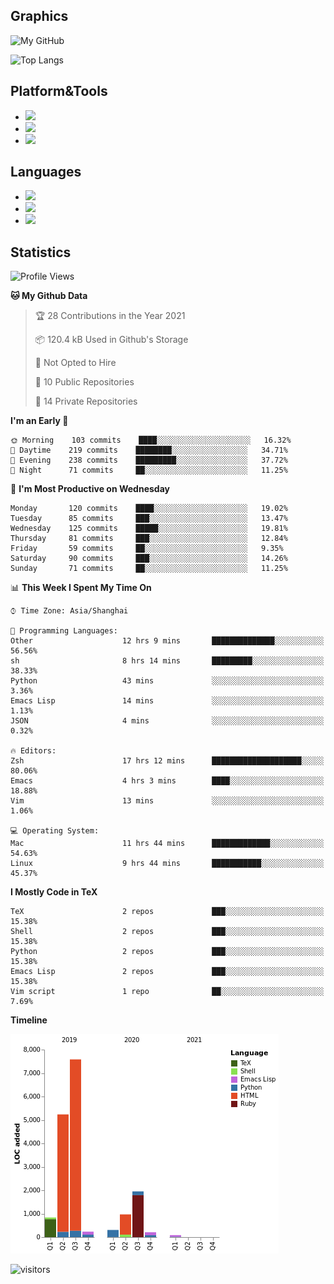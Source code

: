 ## Graphics

![My GitHub](https://github-readme-stats.vercel.app/api?username=SteamedFish&count_private=true&show_icons=true&theme=buefy&include_all_commits=false)

![Top Langs](https://github-readme-stats.vercel.app/api/top-langs/?username=SteamedFish&theme=buefy&hide=ruby&count_private=true&show_icons=true&layout=compact)

## Platform&Tools

* [![](https://img.shields.io/badge/ArchLinux--purple?style=flat-square&logo=ArchLinux)](https://www.archlinux.org/)
* [![](https://img.shields.io/badge/Gentoo-testing-purple?style=flat-square&logo=Gentoo)](https://www.gentoo.org/)
* [![](https://img.shields.io/badge/Doom%20Emacs-28-blue?style=flat-square&logo=Gnu%20emacs&logoColor=white)](https://www.gnu.org/software/emacs/)

## Languages

* [![](https://img.shields.io/badge/-Python-3776AB?style=flat-square&logo=python&logoColor=white)](https://www.python.org/)
* [![](https://img.shields.io/badge/-Bash-00ADD8?style=flat-square&logo=Gnu-bash&logoColor=white)](https://www.gnu.org/software/bash/)
* [![](https://img.shields.io/badge/-Go-00ADD8?style=flat-square&logo=go&logoColor=white)](https://golang.org/)

## Statistics

<!--START_SECTION:waka-->
![Profile Views](http://img.shields.io/badge/Profile%20Views-8-blue)

**🐱 My Github Data** 

> 🏆 28 Contributions in the Year 2021
 > 
> 📦 120.4 kB Used in Github's Storage 
 > 
> 🚫 Not Opted to Hire
 > 
> 📜 10 Public Repositories 
 > 
> 🔑 14 Private Repositories  
 > 
**I'm an Early 🐤** 

```text
🌞 Morning    103 commits    ████░░░░░░░░░░░░░░░░░░░░░   16.32% 
🌆 Daytime    219 commits    ████████░░░░░░░░░░░░░░░░░   34.71% 
🌃 Evening    238 commits    █████████░░░░░░░░░░░░░░░░   37.72% 
🌙 Night      71 commits     ██░░░░░░░░░░░░░░░░░░░░░░░   11.25%

```
📅 **I'm Most Productive on Wednesday** 

```text
Monday       120 commits    ████░░░░░░░░░░░░░░░░░░░░░   19.02% 
Tuesday      85 commits     ███░░░░░░░░░░░░░░░░░░░░░░   13.47% 
Wednesday    125 commits    █████░░░░░░░░░░░░░░░░░░░░   19.81% 
Thursday     81 commits     ███░░░░░░░░░░░░░░░░░░░░░░   12.84% 
Friday       59 commits     ██░░░░░░░░░░░░░░░░░░░░░░░   9.35% 
Saturday     90 commits     ███░░░░░░░░░░░░░░░░░░░░░░   14.26% 
Sunday       71 commits     ██░░░░░░░░░░░░░░░░░░░░░░░   11.25%

```


📊 **This Week I Spent My Time On** 

```text
⌚︎ Time Zone: Asia/Shanghai

💬 Programming Languages: 
Other                    12 hrs 9 mins       ██████████████░░░░░░░░░░░   56.56% 
sh                       8 hrs 14 mins       █████████░░░░░░░░░░░░░░░░   38.33% 
Python                   43 mins             ░░░░░░░░░░░░░░░░░░░░░░░░░   3.36% 
Emacs Lisp               14 mins             ░░░░░░░░░░░░░░░░░░░░░░░░░   1.13% 
JSON                     4 mins              ░░░░░░░░░░░░░░░░░░░░░░░░░   0.32%

🔥 Editors: 
Zsh                      17 hrs 12 mins      ████████████████████░░░░░   80.06% 
Emacs                    4 hrs 3 mins        ████░░░░░░░░░░░░░░░░░░░░░   18.88% 
Vim                      13 mins             ░░░░░░░░░░░░░░░░░░░░░░░░░   1.06%

💻 Operating System: 
Mac                      11 hrs 44 mins      █████████████░░░░░░░░░░░░   54.63% 
Linux                    9 hrs 44 mins       ███████████░░░░░░░░░░░░░░   45.37%

```

**I Mostly Code in TeX** 

```text
TeX                      2 repos             ███░░░░░░░░░░░░░░░░░░░░░░   15.38% 
Shell                    2 repos             ███░░░░░░░░░░░░░░░░░░░░░░   15.38% 
Python                   2 repos             ███░░░░░░░░░░░░░░░░░░░░░░   15.38% 
Emacs Lisp               2 repos             ███░░░░░░░░░░░░░░░░░░░░░░   15.38% 
Vim script               1 repo              ██░░░░░░░░░░░░░░░░░░░░░░░   7.69%

```


**Timeline**

![Chart not found](https://raw.githubusercontent.com/SteamedFish/SteamedFish/master/charts/bar_graph.png) 


<!--END_SECTION:waka-->

![visitors](https://visitor-badge.laobi.icu/badge?page_id=SteamedFish.SteamedFish)
